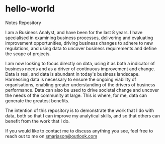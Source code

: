 # hello-world
Notes Repository

I am a Business Analyst, and have been for the last 8 years. I have specialised in examining business processes, delivering and evaluating improvement opportunities, driving business changes to adhere to new regulations, and using data to uncover business requirements and define the scope of projects. 

I am now looking to focus directly on data, using it as both a indicator of business needs and as a driver of continuous improvement and change. Data is real, and data is abundant in today's business landscape. Harnessing data is necessary to ensure the ongoing viability of organisations, enabling greater understanding of the drivers of business performance. Data can also be used to drive societal change and uncover the needs of the community at large. This is where, for me, data can generate the greatest benefits.

The intention of this repository is to demonstrate the work that I do with data, both so that I can improve my analytical skills, and so that others can benefit from the work that I do. 

If you would like to contact me to discuss anything you see, feel free to reach out to me on smarjason@outlook.com
